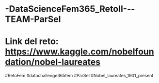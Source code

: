 # -DataScienceFem365_RetoII---TEAM-ParSel
# Link del reto: https://www.kaggle.com/nobelfoundation/nobel-laureates
#RetoFem
#datachallenge365fem
#ParSel
#Nobel_laureates_1901_present
